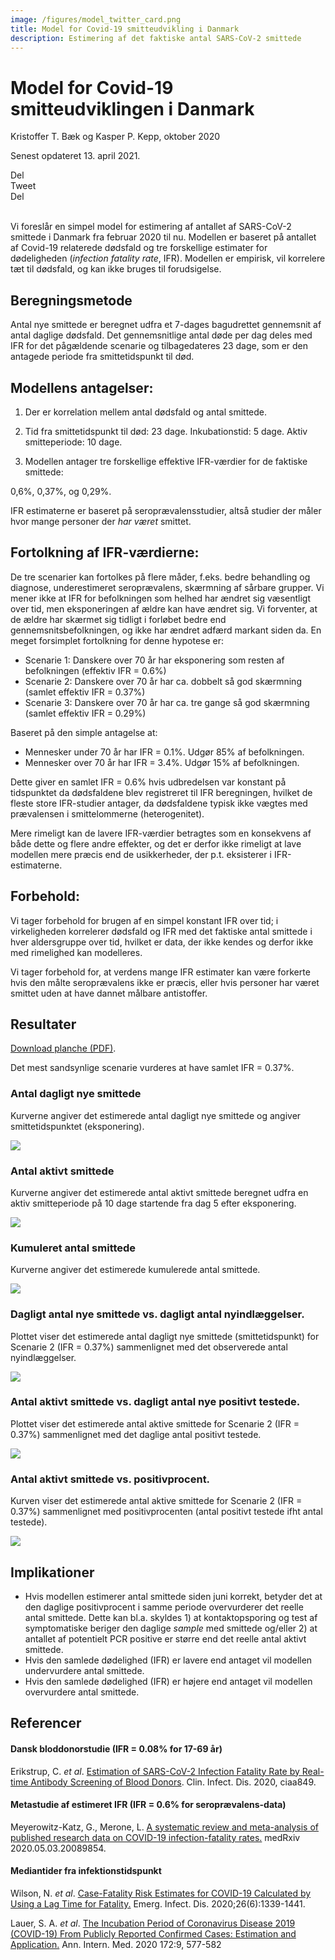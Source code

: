 ```yaml
---
image: /figures/model_twitter_card.png
title: Model for Covid-19 smitteudvikling i Danmark
description: Estimering af det faktiske antal SARS-CoV-2 smittede
---
```


# Model for Covid-19 smitteudviklingen i Danmark
Kristoffer T. Bæk og Kasper P. Kepp, oktober 2020

Senest opdateret 13. april 2021.

<div class="likely">
    <div class="facebook">Del</div>
    <div class="twitter">Tweet</div>
    <div class="linkedin">Del</div>
</div>
<br>




Vi foreslår en simpel model for estimering af antallet af SARS-CoV-2 smittede i Danmark fra februar 2020 til nu. Modellen er baseret på antallet af Covid-19 relaterede dødsfald og tre forskellige estimater for dødeligheden (*infection fatality rate*, IFR). Modellen er empirisk, vil korrelere tæt til dødsfald, og kan ikke bruges til forudsigelse.

## Beregningsmetode

Antal nye smittede er beregnet udfra et 7-dages bagudrettet gennemsnit af antal daglige dødsfald. Det gennemsnitlige antal døde per dag deles med IFR for det pågældende scenarie og tilbagedateres 23 dage, som er den antagede periode fra smittetidspunkt til død.  


## Modellens antagelser:

1) Der er korrelation mellem antal dødsfald og antal smittede.

2) Tid fra smittetidspunkt til død: 23 dage. Inkubationstid: 5 dage. Aktiv smitteperiode: 10 dage.

3) Modellen antager tre forskellige effektive IFR-værdier for de faktiske smittede:

0,6%, 0,37%, og 0,29%.  

IFR estimaterne er baseret på seroprævalensstudier, altså studier der måler hvor mange personer der *har været* smittet.


## Fortolkning af IFR-værdierne:

De tre scenarier kan fortolkes på flere måder, f.eks. bedre behandling og diagnose, underestimeret seroprævalens, skærmning af sårbare grupper. Vi mener ikke at IFR for befolkningen som helhed har ændret sig væsentligt over tid, men eksponeringen af ældre kan have ændret sig. Vi forventer, at de ældre har skærmet sig tidligt i forløbet bedre end gennemsnitsbefolkningen, og ikke har ændret adfærd markant siden da. En meget forsimplet fortolkning  for denne hypotese er:

- Scenarie 1: Danskere over 70 år har eksponering som resten af befolkningen (effektiv IFR = 0.6%)
- Scenarie 2: Danskere over 70 år har ca. dobbelt så god skærmning (samlet effektiv IFR = 0.37%)
- Scenarie 3: Danskere over 70 år har ca. tre gange så god skærmning (samlet effektiv IFR = 0.29%)

Baseret på den simple antagelse at:
- Mennesker under 70 år har IFR = 0.1%. Udgør 85% af befolkningen.
- Mennesker over 70 år har IFR = 3.4%. Udgør 15% af befolkningen.

Dette giver en samlet IFR = 0.6% hvis udbredelsen var konstant på tidspunktet da dødsfaldene blev registreret til IFR beregningen, hvilket de fleste store IFR-studier antager, da dødsfaldene typisk ikke vægtes med prævalensen i smittelommerne (heterogenitet).

Mere rimeligt kan de lavere IFR-værdier betragtes som en konsekvens af både dette og flere andre effekter, og det er derfor ikke rimeligt at lave modellen mere præcis end de usikkerheder, der p.t. eksisterer i IFR-estimaterne.

## Forbehold:
Vi tager forbehold for brugen af en simpel konstant IFR over tid; i virkeligheden korrelerer dødsfald og IFR med det faktiske antal smittede i hver aldersgruppe over tid, hvilket er data, der ikke kendes og derfor ikke med rimelighed kan modelleres.

Vi tager forbehold for, at verdens mange IFR estimater kan være forkerte hvis den målte seroprævalens ikke er præcis, eller hvis personer har været smittet uden at have dannet målbare antistoffer.

## Resultater

[Download planche (PDF)](/figures/Baek_Kepp_model_poster.pdf).

Det mest sandsynlige scenarie vurderes at have samlet IFR = 0.37%.

### Antal dagligt nye smittede
Kurverne angiver det estimerede antal dagligt nye smittede og angiver smittetidspunktet (eksponering).

![](/figures/BK_new_infected.png)

### Antal aktivt smittede
Kurverne angiver det estimerede antal aktivt smittede beregnet udfra en aktiv smitteperiode på 10 dage startende fra dag 5 efter eksponering.

![](/figures/BK_active_infected.png)

### Kumuleret antal smittede
Kurverne angiver det estimerede kumulerede antal smittede.

![](/figures/BK_cumulated.png)


### Dagligt antal nye smittede vs. dagligt antal nyindlæggelser.
Plottet viser det estimerede antal dagligt nye smittede (smittetidspunkt) for Scenarie 2 (IFR = 0.37%) sammenlignet med det observerede antal nyindlæggelser.

![](/figures/BK_new_infected_admitted.png)

### Antal aktivt smittede vs. dagligt antal nye positivt testede.
Plottet viser det estimerede antal aktive smittede for Scenarie 2 (IFR = 0.37%) sammenlignet med det daglige antal positivt testede.

![](/figures/BK_active_infected_cases.png)

### Antal aktivt smittede vs. positivprocent.
Kurven viser det estimerede antal aktive smittede for Scenarie 2 (IFR = 0.37%) sammenlignet med positivprocenten (antal positivt testede ifht antal testede).

![](/figures/BK_active_infected_pct.png)

## Implikationer
- Hvis modellen estimerer antal smittede siden juni korrekt, betyder det at den daglige positivprocent i samme periode overvurderer det reelle antal smittede. Dette kan bl.a. skyldes 1) at kontaktopsporing og test af symptomatiske beriger den daglige *sample* med smittede og/eller 2) at antallet af potentielt PCR positive er større end det reelle antal aktivt smittede.
- Hvis den samlede dødelighed (IFR) er lavere end antaget vil modellen undervurdere antal smittede.
- Hvis den samlede dødelighed (IFR) er højere end antaget vil modellen overvurdere antal smittede.


## Referencer

#### Dansk bloddonorstudie (IFR = 0.08% for 17-69 år)

Erikstrup, C. *et al*. [Estimation of SARS-CoV-2 Infection Fatality Rate by Real-time Antibody Screening of Blood Donors](https://academic.oup.com/cid/advance-article/doi/10.1093/cid/ciaa849/5862661). Clin. Infect. Dis. 2020, ciaa849.

#### Metastudie af estimeret IFR (IFR = 0.6% for seroprævalens-data)
Meyerowitz-Katz, G., Merone, L. [A systematic review and meta-analysis of published research data on COVID-19 infection-fatality rates.](https://www.medrxiv.org/content/10.1101/2020.05.03.20089854v4) medRxiv 2020.05.03.20089854.

#### Mediantider fra infektionstidspunkt
Wilson, N. *et al*. [Case-Fatality Risk Estimates for COVID-19 Calculated by Using a Lag Time for Fatality.](https://dx.doi.org/10.3201/eid2606.200320) Emerg. Infect. Dis. 2020;26(6):1339-1441.

Lauer, S. A. *et al*. [The Incubation Period of Coronavirus Disease 2019 (COVID-19) From Publicly Reported Confirmed Cases: Estimation and Application.](https://doi.org/10.7326/M20-0504) Ann. Intern. Med. 2020 172:9, 577-582
